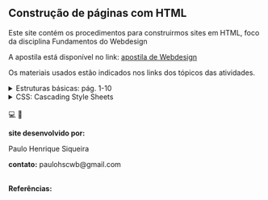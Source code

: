 <head>
<link rel="stylesheet" href="scripts/style.css">
</head>

<h2 id="inicio">Construção de páginas com HTML</h2>

<p>Este site contém os procedimentos para construirmos sites em HTML, foco da disciplina Fundamentos do Webdesign</p>
<p>A apostila está disponível no link: <a href="http://www.exatas.ufpr.br/portal/degraf_paulo/wp-content/uploads/sites/4/2014/09/tags001.pdf" target="_blank">apostila de Webdesign</a></p>
<p>Os materiais usados estão indicados nos links dos tópicos das atividades.</p>

<details>
  <summary id="basico">Estruturas básicas: pág. 1-10</summary>
   <img src="basico/tags001_0001.png" />
   <details class="sub"><summary>&#x1f4c3; Escolha de cores</summary>
	<p>Existem vários sites que mostram as escolhas de cores para usar em HTML. Vamos começar usando as cores com códigos HTML ou hexadecimais. Clique nos passos abaixo para ver como podemos escolher cores em 2 sites.</p>
	  <ul class="slider">
		  <li>
			   <input type="radio" id="slide001" name="slide" checked>
			   <label for="slide001"></label>
			   <img src="basico/01_01_01.png" />
			   <figcaption>Acessando o site <span class="code">http://html-color-codes.info/Codigos-de-Cores-HTML/</span>, você pode clicar em cores pré-definidas pelo site. Note que o código hexadecimal aparece logo abaixo das cores.</figcaption>
		   </li>
		   <li>
			   <input type="radio" id="slide002" name="slide">
			   <label for="slide002"></label>
			   <img src="basico/01_01_02.png" />
			   <figcaption>Logo abaixo, você encontra outra maneira de escolher cores neste mesmo site. Basta escolher o tom da cor e clicar sobre a cor escolhida.</figcaption>
		   </li>
		   <li>
			   <input type="radio" id="slide003" name="slide">
			   <label for="slide003"></label>
			   <img src="basico/01_01_03.png" />
			   <figcaption>Acessando o site <span class="code">https://color.adobe.com/pt/create/color-wheel/</span>, você pode escolher as cores de forma análoga. Note que aparecem os códigos hexadecimais e RGB logo abaixo do disco de cores.</figcaption>
		   </li>
		   <li>
			   <input type="radio" id="slide004" name="slide">
			   <label for="slide004"></label>
			   <img src="basico/01_01_04.png" />
			   <figcaption>Outro site interessante é <span class="code">https://celke.com.br/artigo/tabela-de-cores-html-nome-hexadecimal-rgb</span>, que além dos códigos RGB e hexadecimais mostra os nomes das cores usadas em HTML na primeira coluna da tabela.</figcaption>
		   </li>
		</ul>
		<img src="basico/01_01_00.png" class="fundo" style="visibility:hidden" />
  </details>
  <img src="basico/tags001_0001a.png" />
   <details class="sub"><summary>&#x1f4c3; Texto para testar layouts</summary>
	<p>Muitas vezes, nosso foco é de testar somente o layout de um site. Podemos preenchê-lo com textos e listas usando o site mostrado nesta página. Clique nos passos abaixo para ver como produzir estes conteúdos.</p>
	  <ul class="slider">
		  <li>
			   <input type="radio" id="slide005" name="slide">
			   <label for="slide005"></label>
			   <img src="basico/01_02_01.png" />
			   <figcaption>Acessando o site <span class="code">http://br.lipsum.com/</span>, você pode criar blocos de textos ou listas, usados para testarmos layouts.</figcaption>
		   </li>
		   <li>
			   <input type="radio" id="slide006" name="slide">
			   <label for="slide006"></label>
			   <img src="basico/01_02_02.png" />
			   <figcaption>Escolha a criação de 2 parágrafos para fazermos um teste. Copie e cole este texto produzido no programa <span class="code">Notepad</span> (<span class="code">Bloco de Notas</span>) do Windows.</figcaption>
		   </li>
		</ul>
		<img src="basico/01_02_00.png" class="fundo"/>
  </details>
  <p class="topop"><a href="#basico" class="topo">voltar ao topo</a></p>
  <img src="basico/tags001_0002.png" />
  <details class="sub"><summary>&#x1f4c3; Texto para testar layouts</summary>
	<p>Vamos salvar nosso arquivo em uma pasta chamada <span class="code">webdesign</span>.</p>
	  <ul class="slider">
		  <li>
			   <input type="radio" id="slide007" name="slide">
			   <label for="slide007"></label>
			   <img src="basico/02_01_00.png" />
			   <figcaption>Escolha a opção do Bloco de Notas <span class="code">Salvar como</span>. Salve o arquivo como <span class="code">pagina1.htm</span>. Uma dica importantíssima é de <b>não usar acentuação para nomear as páginas</b>!!!</figcaption>
		   </li>
		   <li>
			   <input type="radio" id="slide008" name="slide">
			   <label for="slide008"></label>
			   <img src="basico/02_01_01.png" />
			   <figcaption>É muito importante lembrar que a extensão do arquivo deve ser <span class="code">.htm</span> ou <span class="code">.html</span>. Abra o arquivo em um navegador de internet. Como não foram feitas as marcações dos parágrafos, vamos colocá-las no arquivo.</figcaption>
		   </li>
		   <li>
			   <input type="radio" id="slide009" name="slide">
			   <label for="slide009"></label>
			   <img src="basico/02_01_02.png" />
			   <figcaption>Antes de cada parágrafo, devemos colocar a tag <span class="code">&lt;p&gt;</span>. Logo após o parágrafo, colocamos a tag de fechamento de parágrafo <span class="code">&lt;/p&gt;</span>. Faça isso nos 2 parágrafos e visualize a página em um navegador.</figcaption>
		   </li>
		</ul>
		<img src="basico/02_01_00.png" class="fundo"/>
  </details>
  <img src="basico/tags001_0002a.png" />
  <p class="topop"><a href="#basico" class="topo">voltar ao topo</a></p>
  <img src="basico/tags001_0003.png" />
  <details class="sub"><summary>&#x1f4c3; Layout básico de uma página</summary>
	<p>O layout básico de uma página HTML tem as seguintes partes: cabeçalho (<span class="code">head</span>) e corpo da página (<span class="code">body</span>). Vamos ver os elementos de cada parte:</p>
	  <ul class="slider">
		  <li>
			   <input type="radio" id="slide010" name="slide">
			   <label for="slide010"></label>
			   <img src="basico/03_01_01.png" />
			   <figcaption>O cabeçalho <span class="code">&lt;head&gt;</span> contém informações autorais, título, codificação de caracteres, palavras-chave, scripts e referências externas. Nem todos os elementos desta tag são visíveis para os visitantes da página.</figcaption>
		   </li>
		   <li>
			   <input type="radio" id="slide011" name="slide">
			   <label for="slide011"></label>
			   <img src="basico/03_01_02.png" />
			   <figcaption>Dentro da tag do corpo da página <span class="code">&lt;body&gt;</span> devemos colocar todos os contéudos visíveis para os visitantes.</figcaption>
		   </li>
		</ul>
		<img src="basico/03_01_00.png" class="fundo"/>
  </details>
  <img src="basico/tags001_0003a.png" />
  <details class="sub"><summary>&#x1f4c3; Fundo da página, alinhamentos</summary>
	<p>Vamos deixar todos os arquivos desta disciplina organizados. Podemos criar uma pasta chamada <span class="code">pagina1</span> para colocar todos os arquivos desta primeira página. É importante deixar os arquivos sempre organizados em pastas para usarmos as referências corretas na hora de montar o site.</p>
	  <ul class="slider">
		  <li>
			   <input type="radio" id="slide012" name="slide">
			   <label for="slide012"></label>
			   <img src="basico/03_02_01.png" />
			   <figcaption>Crie uma pasta dentro da pasta <span class="code">pagina1</span> para colocarmos as imagens. Podemos chamá-la de <span class="code">imagens</span>.</figcaption>
		   </li>
		   <li>
			   <input type="radio" id="slide012a" name="slide">
			   <label for="slide012a"></label>
			   <img src="basico/03_02_02.png" />
			   <figcaption>Podemos escolher uma imagem para colocar no fundo da página (<span class="code">background</span>). Escolha uma com largura maior do que 1000px, para cobrir todo o fundo da página, e salve na pasta que criamos <span class="code">/imagens</span>.</figcaption>
		   </li>
		   <li>
			   <input type="radio" id="slide013" name="slide">
			   <label for="slide013"></label>
			   <img src="basico/03_02_02.png" />
			   <figcaption>Na tag do corpo da página, colocamos o caminho da imagem salva: <span class="code">&lt;body background="imagens/fundo.jpg"&gt;</span>. Salve e veja a página renderizada em um navegador.</figcaption>
		   </li>
		   <li>
			   <input type="radio" id="slide014a" name="slide">
			   <label for="slide014a"></label>
			   <img src="basico/03_02_03.png" />
			   <figcaption>Os alinhamentos dos parágrafos podem ser definidos dentro de cada tag. Por exemplo, se você quiser deixar o primeiro parágrafo justificado, basta usar a tag <span class="code">&lt;p align="justify"&gt;</span>.</figcaption>
		   </li>
		   <li>
			   <input type="radio" id="slide014" name="slide">
			   <label for="slide014"></label>
			   <img src="basico/03_02_04.png" />
			   <figcaption>Para destacar partes do texto, podemos mudar cores e tamanhos. Neste exemplo, dois trechos estão destacados com cores diferentes usando a tag <span class="code">&lt;font&gt;</span>. Dentro desta tag, você muda cor, tamanho e família da fonte (face). Note que ela precisa de fechamento para o fim do destaque: <span class="code">&lt;/font&gt;</span></figcaption>
		   </li>
		   <li>
			   <input type="radio" id="slide015" name="slide">
			   <label for="slide015"></label>
			   <img src="basico/03_02_05.png" />
			   <figcaption>Se você quiser que a página toda tenha uma configuração específica de fonte, basta abrir a tag no começo do corpo da página, e fechá-la antes do fechamento da tag <span class="code">&lt;/body&gt;</span>. No exemplo, foi colocada a fonte <b>Verdana</b> na página toda.</figcaption>
		   </li>
		</ul>
		<img src="basico/03_02_03.png" class="fundo" style="visibility:hidden"/>
  </details>
  <img src="basico/tags001_0003b.png" />
  <details class="sub"><summary>&#x1f4c3; Barra separadora e títulos</summary>
	<p>Podemos separar conteúdos usando uma tag simples de barra horizontal. Além disso, podemos destacar trechos do texto colocando negrito, itálico ou sublinhado. Títulos de seções também podem ser feitos com tags simples mostradas a seguir:</p>
	  <ul class="slider">
		  <li>
			   <input type="radio" id="slide016" name="slide">
			   <label for="slide016"></label>
			   <img src="basico/03_03_01.png" />
			   <figcaption>Usando a tag <span class="code">&lt;hr&gt;</span>, podemos separar conteúdos na página. Essa tag não precisa ser fechada! Você pode configurar a altura, largura e cor. A largura em percentual é muito usada para deixar o site responsivo, ou seja, que abre em qualquer dispositivo.</figcaption>
		   </li>
		   <li>
			   <input type="radio" id="slide017" name="slide">
			   <label for="slide017"></label>
			   <img src="basico/03_03_02.png" />
			   <figcaption>Os títulos de seções podem ser definidos com as tags h1, h2, ..., h6. No exemplo, usamos o título com a tag <span class="code">&lt;h3&gt;</span>. Quanto maior o número, menor o tamanho da fonte desta tag. Experimente mudar essa tag para h1 e h6.</figcaption>
		   </li>
		   <li>
			   <input type="radio" id="slide018" name="slide">
			   <label for="slide018"></label>
			   <img src="basico/03_03_03.png" />
			   <figcaption>A tag de negrito <span class="code">&lt;b&gt;</span> foi usada neste exemplo para um trecho do texto. Não esqueça de fechá-la para que seu site apareça corretamente. Salve a página renderizada em um navegador.</figcaption>
		   </li>
		   <li>
			   <input type="radio" id="slide019" name="slide">
			   <label for="slide019"></label>
			   <img src="basico/03_03_04.png" />
			   <figcaption>Neste exemplo, foi usada uma tag por dentro da outra (aninhada). Um trecho foi destacado em negrito e itálico com as tags <span class="code">&lt;b&gt;&lt;i&gt;</span>. Note que ambas precisam ser fechadas.</figcaption>
		   </li>
		   <li>
			   <input type="radio" id="slide020" name="slide">
			   <label for="slide020"></label>
			   <img src="basico/03_03_05.png" />
			   <figcaption>Se você quiser destacar um trecho do texto deixando-o riscado, basta usar a tag <span class="code">&lt;strike&gt;Sed sit amet pharetra leo.&lt;/strike&gt;</span>. Essa tag é usada em sites para mostrar preços de produtos.</figcaption>
		   </li>
		</ul>
		<img src="basico/03_03_00.png" class="fundo"/>
  </details>
  <p class="topop"><a href="#basico" class="topo">voltar ao topo</a></p>
  <img src="basico/tags001_0004.png" />
  <details class="sub"><summary>&#x1f4c3; Listas</summary>
	<p>Agora vamos criar uma outra página, dentro da pasta da disciplina, crie a pasta <span class="code">webdesign/pagina2/</span>. Nesta página, vamos criar elementos de listas.</p>
	  <ul class="slider">
		  <li>
			   <input type="radio" id="slide021" name="slide">
			   <label for="slide021"></label>
			   <img src="basico/04_01_01.png" />
			   <figcaption>Dependendo do servidor usado para hospedar sua página, devemos modificar a codificação de caracteres charset de <b>UTF-8</b> para <b>ISO-8859-1</b>. Porém, a maioria dos servidores usa o <b>UTF-8</b>.</figcaption>
		   </li>
		   <li>
			   <input type="radio" id="slide022" name="slide">
			   <label for="slide022"></label>
			   <img src="basico/04_01_02.png" />
			   <figcaption>Usando a tag <span class="code">&lt;ul&gt;</span>, podemos criar listas na página. Este exemplo mostra os marcadores circulares da lista.</figcaption>
		   </li>
		   <li>
			   <input type="radio" id="slide023" name="slide">
			   <label for="slide023"></label>
			   <img src="basico/04_01_03.png" />
			   <figcaption>Os itens das listas têm tags <span class="code">&lt;li&gt;</span>. Note que cada tag de item precisa ser fechada, depois que você coloca o conteúdo. Para mudar de cor, coloque a tag de fonte aninhada na tag de item da lista. Mude as cores dos outros itens.</figcaption>
		   </li>
		   <li>
			   <input type="radio" id="slide024" name="slide">
			   <label for="slide024"></label>
			   <img src="basico/04_01_04.png" />
			   <figcaption>As listas ordenadas têm a mesma estrutura da lista norma, com a tag principal <span class="code">&lt;ol&gt;</span>. Estas tags podem ser numéricas ou com letras. Neste exemplo, a lista com letras começa na 4<sup>a</sup> letra, ou seja, a letra <b>D</b>.</figcaption>
		   </li>
		</ul>
		<img src="basico/04_01_00.png" class="fundo"/>
  </details>
  <img src="basico/tags001_0004a.png" />
  <p class="topop"><a href="#basico" class="topo">voltar ao topo</a></p>
  <img src="basico/tags001_0005.png" />
  <details class="sub"><summary>&#x1f4c3; Imagens</summary>
	<p>Agora vamos criar uma outra página, dentro da pasta da disciplina: crie a pasta <span class="code">webdesign/pagina3/</span>. Nesta página, vamos inserir imagens, por isso, crie uma pasta <span class="code">webdesign/pagina3/imagens</span> para colocarmos todas as imagens do site. Escolha 3 imagens e coloque nesta pasta. As extensões podem ser <b>png</b>, <b>jpg</b> ou <b>jpeg</b>. Preste atenção no atributo <span class="code">src</span>, que contém o caminho da imagem.</p>
	  <ul class="slider">
		  <li>
			   <input type="radio" id="slide025" name="slide">
			   <label for="slide025"></label>
			   <img src="basico/05_01_01.png" />
			   <figcaption>A tag de imagem pode ser colocada no meio do texto usando o código <span class="code">&lt;img</span>. Todos os atributos desta tag ficam dentro da <span class="code">&lt;img</span>, não precisando ser fechada. A largura em percentual é importante para deixar o site responsivo.</figcaption>
		   </li>
		   <li>
			   <input type="radio" id="slide026" name="slide">
			   <label for="slide026"></label>
			   <img src="basico/05_01_02.png" />
			   <figcaption>Neste segundo exemplo, a imagem também está misturada com o texto, alinhada no meio do texto. Não recomenda-se o uso das imagens misturadas, pois o layout da página fica prejudicado.</figcaption>
		   </li>
		   <li>
			   <input type="radio" id="slide026a" name="slide">
			   <label for="slide026a"></label>
			   <img src="basico/05_01_02.png" />
			   <figcaption>Os atributos <span class="code">hspace</span> e <span class="code">vspace</span> criam margens horizontais e verticais em torno da imagem. São ótimas para não deixar outros elementos "grudados" nas imagens.</figcaption>
		   </li>
		   <li>
			   <input type="radio" id="slide027" name="slide">
			   <label for="slide027"></label>
			   <img src="basico/05_01_03.png" />
			   <figcaption>De uma forma bem mais organizada, podemos criar a tag-mãe <span class="code">&lt;figure&gt;</span>, que contém a imagem, e logo depois uma tag de legenda <span class="code">&lt;figcaption&gt;</span>. Neste caso, a tag de parágrafo centralizado foi usada para deixar a legenda alinhada com a imagem.</figcaption>
		   </li>
		</ul>
		<img src="basico/05_01_00.png" class="fundo"/>
  </details>
  <img src="basico/tags001_0005a.png" />
  <details class="sub"><summary>&#x1f4c3; Links</summary>
	<p>Usando a mesma <span class="code">pagina3.htm</span>, vamos criar links. Os links podem ser criados em textos ou imagens.</p>
	  <ul class="slider">
		  <li>
			   <input type="radio" id="slide028" name="slide">
			   <label for="slide028"></label>
			   <img src="basico/05_02_01.png" />
			   <figcaption>A tag de link é <span class="code">&lt;a</span>, e precisa de fechamento para você limitar o que o visitante clica para visitar uma outra página. Neste primeiro exemplo, o link está em um texto.</figcaption>
		   </li>
		   <li>
			   <input type="radio" id="slide029" name="slide">
			   <label for="slide029"></label>
			   <img src="basico/05_02_01.png" />
			   <figcaption>O atributo <span class="code">href</span> é obrigatório, e indica o endereço da página que será visitada. O atributo <span class="code">target="_blank"</span> indica que a página será aberta em outra aba.</figcaption>
		   </li>
		   <li>
			   <input type="radio" id="slide030" name="slide">
			   <label for="slide030"></label>
			   <img src="basico/05_02_02.png" />
			   <figcaption>Para inserir um link em uma imagem, basta deixar a tag <span class="code">&lt;a</span> aninhada com a tag <span class="code">&lt;img</span>, como mostra este segundo exemplo. Crie os links, salve a página e teste em um navegador.</figcaption>
		   </li>
		</ul>
		<img src="basico/05_02_00.png" class="fundo"/>
  </details>
  <p class="topop"><a href="#basico" class="topo">voltar ao topo</a></p>
  <img src="basico/tags001_0006.png" />
  <details class="sub"><summary>&#x1f4c3; Áudios</summary>
	<p>Usando a mesma <span class="code">pagina3.htm</span>, vamos inserir tags de áudios. Quando você salvar a página e visualizar em um navegador, a opção com controles fornece um "frame" para o vídeo que fica similar à seguinte imagem:</p>
	<p align="center"><img src="basico/06_01_04.png" width="40%" /></p>
	  <ul class="slider">
		  <li>
			   <input type="radio" id="slide031" name="slide">
			   <label for="slide031"></label>
			   <img src="basico/06_01_00.png" />
			   <figcaption>Na mesma pasta da nossa<span class="code">pagina3</span>, podemos criar uma subpasta chamada <span class="code">audios</span>. Assim, a estrutura de arquivos da nossa página fica organizada.</figcaption>
		   </li>
		   <li>
			   <input type="radio" id="slide032" name="slide">
			   <label for="slide032"></label>
			   <img src="basico/06_01_01.png" />
			   <figcaption>Podemos usar a tag <span class="code">audio</span> em uma única linha, com todas as propriedades definidas dentro desta tag. Esta maneira é comum quando apenas um arquivo é inserido. Os navegadores atuais suportam arquivos com extensão <span class="code">mp3</span>.</figcaption>
		   </li>
		   <li>
			   <input type="radio" id="slide033" name="slide">
			   <label for="slide033"></label>
			   <img src="basico/06_01_02.png" />
			   <figcaption>Em navegadores muito antigos, por precaução, podemos definir os formatos <span class="code">mp3</span> e <span class="code">ogg</span>. Esta tag é do tipo aninhada, com os caminhos (src) dos 2 arquivos definidos.</figcaption>
		   </li>
		   <li>
			   <input type="radio" id="slide034" name="slide">
			   <label for="slide034"></label>
			   <img src="basico/06_01_03.png" />
			   <figcaption>O atributo <span class="code">controls</span> serve para mostrar os controles para o visitante interagir com o audio. O atributo <span class="code">autoplay</span> define a reprodução automática do arquivo.</figcaption>
		   </li>
		   <li>
			   <input type="radio" id="slide034a" name="slide">
			   <label for="slide034a"></label>
			   <img src="basico/06_01_05.png" />
			   <figcaption>Você pode colocar links para áudios em uma página. Acessando o site <span class="code">open.spotify.com</span>, você pode selecionar as músicas e copiar seus links.</figcaption>
		   </li>
		   <li>
			   <input type="radio" id="slide034b" name="slide">
			   <label for="slide034b"></label>
			   <img src="basico/06_01_05a.png" />
			   <figcaption>Você pode criar também os links para álbuns, da mesma maneira mostrada para músicas. Na página HTML usamos a tag de link <span class="code">&lt;a</span> para os álbuns.</figcaption>
		   </li>
		   <li>
			   <input type="radio" id="slide034c" name="slide">
			   <label for="slide034c"></label>
			   <img src="basico/06_01_06.png" />
			   <figcaption>Usando a tag de link <span class="code">&lt;a</span>, você insere os links de músicas em sua página.</figcaption>
		   </li>
		</ul>
		<img src="basico/06_01_00.png" class="fundo" style="visibility:hidden"/>
  </details>
  <img src="basico/tags001_0006a.png" />
  <details class="sub"><summary>&#x1f4c3; Vídeos</summary>
	<p>Vamos criar uma nova pasta chamada <span class="code">webdesign/pagina4</span>. Dentro desta pasta, crie as subpastas de <span class="code">imagens</span> e de <span class="code">videos</span>. Quando você salvar a página e visualizar em um navegador, a opção com controles fornece uma imagem similar à esta:</p>
	<p align="center"><img src="basico/06_02_05.png" width="60%" /></p>
	  <ul class="slider">
		  <li>
			   <input type="radio" id="slide035" name="slide">
			   <label for="slide035"></label>
			   <img src="basico/06_02_01.png" />
			   <figcaption>Escolha um arquivo de imagem (pode ser no google) para colocar como um banner da nossa <span class="code">pagina4.htm</span>. Cuidado com a extensão da imagem (jpg, png, jpeg) para indicar o caminho no código HTML.</figcaption>
		   </li>
		   <li>
			   <input type="radio" id="slide036" name="slide">
			   <label for="slide036"></label>
			   <img src="basico/06_02_02.png" />
			   <figcaption>Podemos usar a tag <span class="code">video</span> em uma única linha, com todas as propriedades definidas dentro desta tag. Esta maneira é comum quando apenas um arquivo é inserido. A maioria dos navegadores atuais suportam arquivos com extensões <span class="code">mp4</span>, <span class="code">webm</span> e <span class="code">ogv</span>.</figcaption>
		   </li>
		   <li>
			   <input type="radio" id="slide037" name="slide">
			   <label for="slide037"></label>
			   <img src="basico/06_02_03.png" />
			   <figcaption>Por precaução, podemos definir os formatos <span class="code">mp4</span>, <span class="code">webm </span>e <span class="code">ogv</span> dentro de uma tag de vídeo. Esta tag é do tipo aninhada, com os caminhos (src) dos 3 arquivos de vídeo.</figcaption>
		   </li>
		   <li>
			   <input type="radio" id="slide038" name="slide">
			   <label for="slide038"></label>
			   <img src="basico/06_02_04.png" />
			   <figcaption>O atributo <span class="code">controls</span> serve para mostrar os controles para o visitante interagir com o vídeo. O atributo <span class="code">autoplay</span> define a reprodução automática do vídeo.</figcaption>
		   </li>
		   <li>
			   <input type="radio" id="slide039" name="slide">
			   <label for="slide039"></label>
			   <img src="basico/06_02_04.png" />
			   <figcaption>Quando inserimos vídeos em uma página, é importante definirmos a altura <span class="code">height</span> e a largura <span class="code">width</span> do vídeo. Estas medidas podem ser indicadas em % ou pixels.</figcaption>
		   </li>
		</ul>
		<img src="basico/06_02_00.png" class="fundo" style="visibility:hidden"/>
  </details>
  <img src="basico/tags001_0006b.png" />
  <details class="sub"><summary>&#x1f4c3; Vídeos do Youtube</summary>
	<p>Para inserir um vídeo do Youtube, usamos a tag <span class="code">iframe</span>. Vamos usar a mesma <span class="code">pagina4.htm</span> para inserir esta tag de vídeo.</p>
	  <ul class="slider">
		  <li>
			   <input type="radio" id="slide040" name="slide">
			   <label for="slide040"></label>
			   <img src="basico/06_03_00.png" />
			   <figcaption>Na página do vídeo escolhido, clique em <span class="code">compartilhar</span>, no link que fica logo abaixo da janela do vídeo.</figcaption>
		   </li>
		   <li>
			   <input type="radio" id="slide041" name="slide">
			   <label for="slide041"></label>
			   <img src="basico/06_03_01.png" />
			   <figcaption>Selecione a opção <span class="code">incorporar</span>.</figcaption>
		   </li>
		   <li>
			   <input type="radio" id="slide042" name="slide">
			   <label for="slide042"></label>
			   <img src="basico/06_03_02.png" />
			   <figcaption>Agora é só copiar a tag <span class="code">iframe</span> criada. Note que aparecem as medidas que já usamos na tag de <span class="code">video</span>.</figcaption>
		   </li>
		   <li>
			   <input type="radio" id="slide043" name="slide">
			   <label for="slide043"></label>
			   <img src="basico/06_03_03.png" />
			   <figcaption>Cole a tag criada na posição da página que você quer mostrar o vídeo. O atributo <span class="code">frameborder</span> tem padrão com valor <b>0</b>. Se você quiser uma borda, basta digitar qualquer valor diferente de <b>0</b> neste atributo.</figcaption>
		   </li>
		</ul>
		<img src="basico/06_03_00.png" class="fundo" style="visibility:hidden"/>
  </details>
  <img src="basico/tags001_0006c.png" />
  <details class="sub"><summary>&#x1f4c3; Detalhes da Atividade</summary>
	<p>Usando todas as tags que vimos até agora, vamos montar uma página htm com os elementos descritos abaixo. Crie uma pasta chamada <span class="code">webdesign/atividade1</span> para inserir os arquivos desta atividade. O arquivo principal HTML será chamado de <span class="code">index.htm</span>.</p>
	  <ul class="slider">
		  <li>
			   <input type="radio" id="slide044" name="slide">
			   <label for="slide044"></label>
			   <img src="basico/06_04_00.png" />
			   <figcaption>Na parte superior da página, que terá um formato tipo blog, coloque uma imagem como <span class="code">banner</span>, textos de informações e curiosidades sobre a banda ou o cantor escolhido.</figcaption>
		   </li>
		   <li>
			   <input type="radio" id="slide045" name="slide">
			   <label for="slide045"></label>
			   <img src="basico/06_04_00.png" />
			   <figcaption>Insira imagens, uma imagem de fundo <span class="code">background</span>. Lembre-se de colocar as medidas de altura e largura da imagem na página. Use as tags de linhas horizontais <span class="code">&lt;hr&gt;</span> para separar conteúdos.</figcaption>
		   </li>
		   <li>
			   <input type="radio" id="slide046" name="slide">
			   <label for="slide046"></label>
			   <img src="basico/06_04_01.png" />
			   <figcaption>Na parte inferior da página, crie links para áudios e vídeos da banda ou do cantor escolhido. Use links do Spotify ou Youtube. Lembre-se de usar as medidas para criar os <span class="code">iframes</span> dos vídeos.</figcaption>
		   </li>
		   <li>
			   <input type="radio" id="slide047" name="slide">
			   <label for="slide047"></label>
			   <img src="basico/06_04_01.png" />
			   <figcaption>No rodapé, você pode colocar informações de copyright com seu nome, usando o código do símbolo &copy;: <span class="code">&amp;copy;</span>.</figcaption>
		   </li>
		</ul>
		<img src="basico/06_04_00.png" class="fundo" style="visibility:hidden"/>
  </details>
  <p class="topop"><a href="#basico" class="topo">voltar ao topo</a></p>
  <img src="basico/tags001_0007.png" />
  <details class="sub"><summary>&#x1f4c3; Tabelas</summary>
	<p>Crie uma pasta chamada <span class="code">webdesign/pagina5</span> para inserir os arquivos da nossa próxima página, com tabelas. O arquivo principal HTML será chamado de <span class="code">index.htm</span>.</p>
	  <ul class="slider">
		  <li>
			   <input type="radio" id="slide048" name="slide">
			   <label for="slide048"></label>
			   <img src="basico/07_01_00.png" />
			   <figcaption>Usamos <span class="code">table</span> como a tag-mãe das células da tabela. Logo, vamos "aninhar" as tags das células da tabela dentro da tag <span class="code">table</span>.</figcaption>
		   </li>
		   <li>
			   <input type="radio" id="slide049" name="slide">
			   <label for="slide049"></label>
			   <img src="basico/07_01_01.png" />
			   <figcaption>Toda vez que vamos criar uma linha de tabela, usamos a tag <span class="code">&lt;tr&gt;</span>. Esta tag, por sua vez, terá as tags das células das colunas <span class="code">&lt;td&gt;</span> ou <span class="code">&lt;th&gt;</span> "aninhadas". Dentro destas tags colocamos conteúdos de textos ou imagens.</figcaption>
		   </li>
		   <li>
			   <input type="radio" id="slide050" name="slide">
			   <label for="slide050"></label>
			   <img src="basico/07_01_02.png" />
			   <figcaption>As tags <span class="code">&lt;th&gt;</span> podem ser usadas na primeira linha de uma tabela, como linha de títulos. Os textos, podemos digitar diretamente sem tags, como mostra o exemplo. Para colocar imagens, colocamos a tag <span class="code">&lt;img</span> dentro da tag <span class="code">&lt;td</span>.</figcaption>
		   </li>
		   <li>
			   <input type="radio" id="slide051" name="slide">
			   <label for="slide051"></label>
			   <img src="basico/07_01_03.png" />
			   <figcaption>Os atributos <span class="code">border</span> e <span class="code">bordercolor</span> definem a espessura e a cor da borda de cada célula, respectivamente. O atributo <span class="code">bgcolor</span> pode ser usado para mudar a cor de fundo de uma célula ou de uma linha. No exemplo, o atributo deixa a primeira linha com fundo verde.</figcaption>
		   </li>
		   <li>
			   <input type="radio" id="slide052" name="slide">
			   <label for="slide052"></label>
			   <img src="basico/07_01_04.png" />
			   <figcaption>Os atributos <span class="code">cellpadding</span> e <span class="code">cellspacing</span> são as margens interna e externa de cada célula, respectivamente. Salve a página e visualize em um navegador.</figcaption>
		   </li>
		   <li>
			   <input type="radio" id="slide053" name="slide">
			   <label for="slide053"></label>
			   <img src="basico/07_01_05.png" />
			   <figcaption>Esta é a função da criação de margens em tabelas. Geralmente usamos o padrão do HTML, com <span class="code">cellspacing="0"</span>.</figcaption>
		   </li>
		</ul>
		<img src="basico/07_01_00.png" class="fundo" style="visibility:hidden"/>
  </details>
  <img src="basico/tags001_0007a.png" />
  <details class="sub"><summary>&#x1f4c3; Galeria de imagens</summary>
	<p>Você pode usar a mesma pasta da Atividade 1: <span class="code">webdesign/atividade1</span>. Insira imagens na pasta de <span class="code">webdesign/atividade1/imagens</span>, para criar nossa Galeria.</p>
	  <ul class="slider">
		  <li>
			   <input type="radio" id="slide054" name="slide">
			   <label for="slide054"></label>
			   <img src="basico/07_02_01.png" />
			   <figcaption>Podemos criar a tabela que ocupe <b>100%</b> da largura da página. Se criarmos uma galeria com 4 imagens, cada célula terá <b>25%</b> da largura da linha da tabela. Estas dimensões só precisam ser colocadas nas células da primeira linha da tabela. As outras linhas herdarão os valores informados na primeira linha.</figcaption>
		   </li>
		   <li>
			   <input type="radio" id="slide055" name="slide">
			   <label for="slide055"></label>
			   <img src="basico/07_02_02.png" />
			   <figcaption>Agora você pode "aninhar" as tags de imagem <span class="code">&lt;img</span> dentro de tags de link <span class="code">&lt;a</span>, que estará dentro das respectivas tags de célula <span class="code">&lt;td</span>. Cuidado com as extensões e os caminhos dos arquivos!</figcaption>
		   </li>
		   <li>
			   <input type="radio" id="slide056" name="slide">
			   <label for="slide056"></label>
			   <img src="basico/07_02_02.png" />
			   <figcaption>Este é um exemplo de 8 imagens colocadas em uma tabela de 2 linhas e 4 colunas. Experimente outros formatos. Note que não foram usadas as bordas da tabela neste exemplo. Se necessário, ajuste as alturas das imagens, caso fiquem diferentes na galeria. Salve e teste a página em um navegador.</figcaption>
		   </li>
		</ul>
		<img src="basico/07_02_00.png" class="fundo"/>
  </details>
  <img src="basico/tags001_0007b.png" />
  <details class="sub"><summary>&#x1f4c3; Galeria de vídeos e áudios</summary>
	<p>Você pode usar a mesma pasta da Atividade 1: <span class="code">webdesign/atividade1</span>. Insira arquivos de áudio na pasta de <span class="code">webdesign/atividade1/audios</span>, para criar nossa Galeria.</p>
	  <ul class="slider">
		  <li>
			   <input type="radio" id="slide057" name="slide">
			   <label for="slide057"></label>
			   <img src="basico/07_03_01.png" />
			   <figcaption>Podemos criar a tabela que ocupe <b>100%</b> da largura da página. Se criarmos uma galeria com 3 áudios em uma linha e 3 vídeos na outra linha, cada célula terá <b>33%</b> da largura da linha da tabela.</figcaption>
		   </li>
		   <li>
			   <input type="radio" id="slide058" name="slide">
			   <label for="slide058"></label>
			   <img src="basico/07_03_02.png" />
			   <figcaption>Agora você pode "aninhar" as tags <span class="code">&lt;audio</span> dentro das respectivas tags de célula <span class="code">&lt;td</span>. Cuidado com as extensões e os caminhos dos arquivos!</figcaption>
		   </li>
		   <li>
			   <input type="radio" id="slide059" name="slide">
			   <label for="slide059"></label>
			   <img src="basico/07_03_03.png" />
			   <figcaption>Na linha de vídeos, você pode pegar as estruturas das tags <span class="code">&lt;iframe</span> do Youtube, ou criar tags <span class="code">&lt;video</span>. Estas tags devem estar "aninhadas" nas respectivas tags de célula <span class="code">&lt;td</span>.</figcaption>
		   </li>
		</ul>
		<img src="basico/07_03_00.png" class="fundo"/>
  </details>
  <p class="topop"><a href="#basico" class="topo">voltar ao topo</a></p>
  <img src="basico/tags001_0008.png" />
  <p class="topop"><a href="#basico" class="topo">voltar ao topo</a></p>
  <img src="basico/tags001_0009.png" />
  <p class="topop"><a href="#basico" class="topo">voltar ao topo</a></p>
  <img src="basico/tags001_0010.png" />
  <p class="topop"><a href="#basico" class="topo">voltar ao topo</a></p>
</details>
<details><summary>CSS: Cascading Style Sheets</summary>
	<p>página 11...</p>
</details>
<br>&#x1f4bb; &#x1f4c2;
<p><b>site desenvolvido por:</b></p> 
<p>Paulo Henrique Siqueira</p>  
<p><b>contato:</b> paulohscwb@gmail.com </p> 

<p><br><b>Referências:</b></p>
